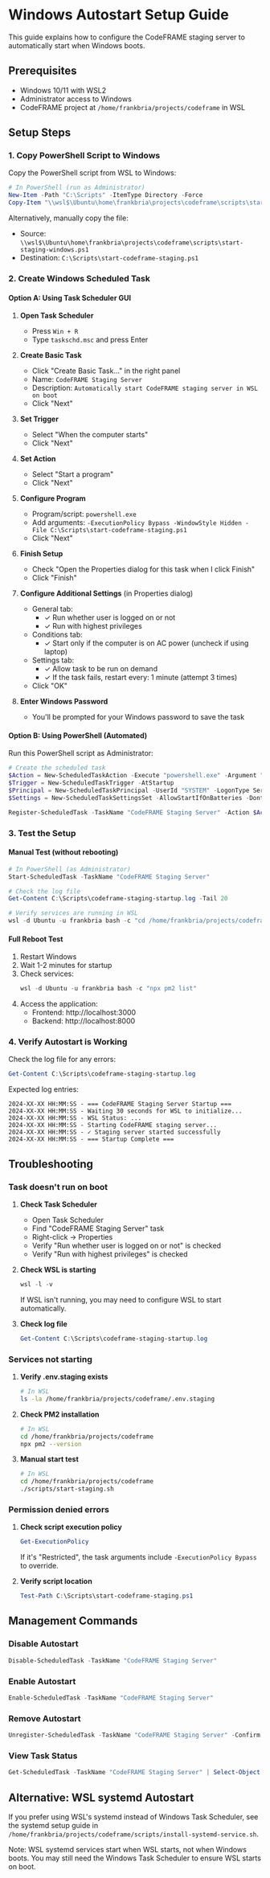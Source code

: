 # Windows Autostart Setup Guide

This guide explains how to configure the CodeFRAME staging server to automatically start when Windows boots.

## Prerequisites

- Windows 10/11 with WSL2
- Administrator access to Windows
- CodeFRAME project at `/home/frankbria/projects/codeframe` in WSL

## Setup Steps

### 1. Copy PowerShell Script to Windows

Copy the PowerShell script from WSL to Windows:

```powershell
# In PowerShell (run as Administrator)
New-Item -Path "C:\Scripts" -ItemType Directory -Force
Copy-Item "\\wsl$\Ubuntu\home\frankbria\projects\codeframe\scripts\start-staging-windows.ps1" -Destination "C:\Scripts\start-codeframe-staging.ps1"
```

Alternatively, manually copy the file:
- Source: `\\wsl$\Ubuntu\home\frankbria\projects\codeframe\scripts\start-staging-windows.ps1`
- Destination: `C:\Scripts\start-codeframe-staging.ps1`

### 2. Create Windows Scheduled Task

#### Option A: Using Task Scheduler GUI

1. **Open Task Scheduler**
   - Press `Win + R`
   - Type `taskschd.msc` and press Enter

2. **Create Basic Task**
   - Click "Create Basic Task..." in the right panel
   - Name: `CodeFRAME Staging Server`
   - Description: `Automatically start CodeFRAME staging server in WSL on boot`
   - Click "Next"

3. **Set Trigger**
   - Select "When the computer starts"
   - Click "Next"

4. **Set Action**
   - Select "Start a program"
   - Click "Next"

5. **Configure Program**
   - Program/script: `powershell.exe`
   - Add arguments: `-ExecutionPolicy Bypass -WindowStyle Hidden -File C:\Scripts\start-codeframe-staging.ps1`
   - Click "Next"

6. **Finish Setup**
   - Check "Open the Properties dialog for this task when I click Finish"
   - Click "Finish"

7. **Configure Additional Settings** (in Properties dialog)
   - General tab:
     - ✓ Run whether user is logged on or not
     - ✓ Run with highest privileges
   - Conditions tab:
     - ✓ Start only if the computer is on AC power (uncheck if using laptop)
   - Settings tab:
     - ✓ Allow task to be run on demand
     - ✓ If the task fails, restart every: 1 minute (attempt 3 times)
   - Click "OK"

8. **Enter Windows Password**
   - You'll be prompted for your Windows password to save the task

#### Option B: Using PowerShell (Automated)

Run this PowerShell script as Administrator:

```powershell
# Create the scheduled task
$Action = New-ScheduledTaskAction -Execute "powershell.exe" -Argument "-ExecutionPolicy Bypass -WindowStyle Hidden -File C:\Scripts\start-codeframe-staging.ps1"
$Trigger = New-ScheduledTaskTrigger -AtStartup
$Principal = New-ScheduledTaskPrincipal -UserId "SYSTEM" -LogonType ServiceAccount -RunLevel Highest
$Settings = New-ScheduledTaskSettingsSet -AllowStartIfOnBatteries -DontStopIfGoingOnBatteries -StartWhenAvailable -RestartCount 3 -RestartInterval (New-TimeSpan -Minutes 1)

Register-ScheduledTask -TaskName "CodeFRAME Staging Server" -Action $Action -Trigger $Trigger -Principal $Principal -Settings $Settings -Description "Automatically start CodeFRAME staging server in WSL on boot"
```

### 3. Test the Setup

#### Manual Test (without rebooting)

```powershell
# In PowerShell (as Administrator)
Start-ScheduledTask -TaskName "CodeFRAME Staging Server"

# Check the log file
Get-Content C:\Scripts\codeframe-staging-startup.log -Tail 20

# Verify services are running in WSL
wsl -d Ubuntu -u frankbria bash -c "cd /home/frankbria/projects/codeframe && npx pm2 list"
```

#### Full Reboot Test

1. Restart Windows
2. Wait 1-2 minutes for startup
3. Check services:
   ```powershell
   wsl -d Ubuntu -u frankbria bash -c "npx pm2 list"
   ```
4. Access the application:
   - Frontend: http://localhost:3000
   - Backend: http://localhost:8000

### 4. Verify Autostart is Working

Check the log file for any errors:

```powershell
Get-Content C:\Scripts\codeframe-staging-startup.log
```

Expected log entries:
```
2024-XX-XX HH:MM:SS - === CodeFRAME Staging Server Startup ===
2024-XX-XX HH:MM:SS - Waiting 30 seconds for WSL to initialize...
2024-XX-XX HH:MM:SS - WSL Status: ...
2024-XX-XX HH:MM:SS - Starting CodeFRAME staging server...
2024-XX-XX HH:MM:SS - ✓ Staging server started successfully
2024-XX-XX HH:MM:SS - === Startup Complete ===
```

## Troubleshooting

### Task doesn't run on boot

1. **Check Task Scheduler**
   - Open Task Scheduler
   - Find "CodeFRAME Staging Server" task
   - Right-click → Properties
   - Verify "Run whether user is logged on or not" is checked
   - Verify "Run with highest privileges" is checked

2. **Check WSL is starting**
   ```powershell
   wsl -l -v
   ```
   If WSL isn't running, you may need to configure WSL to start automatically.

3. **Check log file**
   ```powershell
   Get-Content C:\Scripts\codeframe-staging-startup.log
   ```

### Services not starting

1. **Verify .env.staging exists**
   ```bash
   # In WSL
   ls -la /home/frankbria/projects/codeframe/.env.staging
   ```

2. **Check PM2 installation**
   ```bash
   # In WSL
   cd /home/frankbria/projects/codeframe
   npx pm2 --version
   ```

3. **Manual start test**
   ```bash
   # In WSL
   cd /home/frankbria/projects/codeframe
   ./scripts/start-staging.sh
   ```

### Permission denied errors

1. **Check script execution policy**
   ```powershell
   Get-ExecutionPolicy
   ```
   If it's "Restricted", the task arguments include `-ExecutionPolicy Bypass` to override.

2. **Verify script location**
   ```powershell
   Test-Path C:\Scripts\start-codeframe-staging.ps1
   ```

## Management Commands

### Disable Autostart

```powershell
Disable-ScheduledTask -TaskName "CodeFRAME Staging Server"
```

### Enable Autostart

```powershell
Enable-ScheduledTask -TaskName "CodeFRAME Staging Server"
```

### Remove Autostart

```powershell
Unregister-ScheduledTask -TaskName "CodeFRAME Staging Server" -Confirm:$false
```

### View Task Status

```powershell
Get-ScheduledTask -TaskName "CodeFRAME Staging Server" | Select-Object TaskName, State, LastRunTime, NextRunTime
```

## Alternative: WSL systemd Autostart

If you prefer using WSL's systemd instead of Windows Task Scheduler, see the systemd setup guide in `/home/frankbria/projects/codeframe/scripts/install-systemd-service.sh`.

Note: WSL systemd services start when WSL starts, not when Windows boots. You may still need the Windows Task Scheduler to ensure WSL starts on boot.
